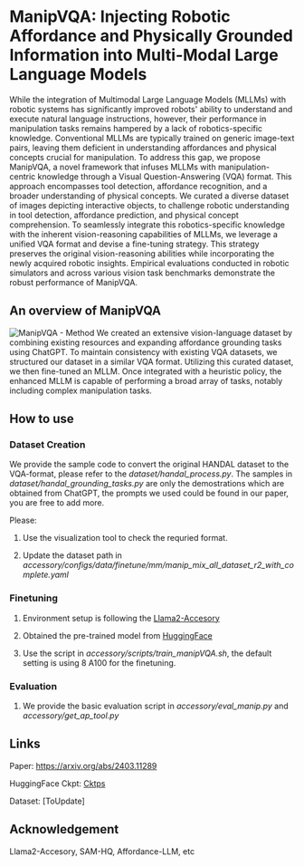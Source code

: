 # ManipVQA: Injecting Robotic Affordance and Physically Grounded Information into Multi-Modal Large Language Models

While the integration of Multimodal Large Language Models (MLLMs) with robotic systems has significantly improved robots' ability to understand and execute natural language instructions, however, their performance in manipulation tasks remains hampered by a lack of robotics-specific knowledge. Conventional MLLMs are typically trained on generic image-text pairs, leaving them deficient in understanding affordances and physical concepts crucial for manipulation. To address this gap, we propose ManipVQA, a novel framework that infuses MLLMs with manipulation-centric knowledge through a Visual Question-Answering (VQA) format. This approach encompasses tool detection, affordance recognition, and a broader understanding of physical concepts. We curated a diverse dataset of images depicting interactive objects, to challenge robotic understanding in tool detection, affordance prediction, and physical concept comprehension. To seamlessly integrate this robotics-specific knowledge with the inherent vision-reasoning capabilities of MLLMs, we leverage a unified VQA format and devise a fine-tuning strategy. This strategy preserves the original vision-reasoning abilities while incorporating the newly acquired robotic insights. Empirical evaluations conducted in robotic simulators and across various vision task benchmarks demonstrate the robust performance of ManipVQA.

## An overview of ManipVQA
![ManipVQA - Method](figures/Method-Figure.png)
We created an extensive vision-language dataset by combining existing resources and expanding affordance grounding tasks using ChatGPT. To maintain consistency with existing VQA datasets, we structured our dataset in a similar VQA format. Utilizing this curated dataset, we then fine-tuned an MLLM. Once integrated with a heuristic policy, the enhanced MLLM is capable of performing a broad array of tasks, notably including complex manipulation tasks.

## How to use

### Dataset Creation

We provide the sample code to convert the original HANDAL dataset to the VQA-format, please refer to the *dataset/handal_process.py*. The samples in *dataset/handal_grounding_tasks.py* are only the demostrations which are obtained from ChatGPT, the prompts we used could be found in our paper, you are free to add more.

Please:

1. Use the visualization tool to check the requried format.

2. Update the dataset path in *accessory/configs/data/finetune/mm/manip_mix_all_dataset_r2_with_complete.yaml*


### Finetuning

1. Environment setup is following the [Llama2-Accesory](https://github.com/Alpha-VLLM/LLaMA2-Accessory)

2. Obtained the pre-trained model from [HuggingFace](https://huggingface.co/Alpha-VLLM/LLaMA2-Accessory/tree/main/finetune/mm/SPHINX/SPHINX-1k)

3. Use the script in *accessory/scripts/train_manipVQA.sh*, the default setting is using 8 A100 for the finetuning.

### Evaluation
1. We provide the basic evaluation script in *accessory/eval_manip.py* and *accessory/get_ap_tool.py*


## Links
Paper: https://arxiv.org/abs/2403.11289

HuggingFace Ckpt: [Cktps](https://huggingface.co/SiyuanH/ManipVQA/tree/main)

Dataset: [ToUpdate]


## Acknowledgement

Llama2-Accesory, SAM-HQ, Affordance-LLM, etc
